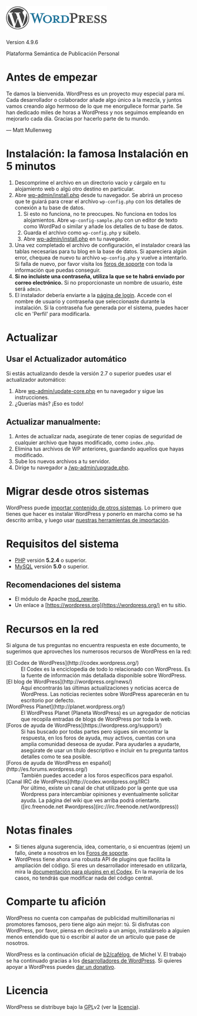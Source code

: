 # [![WordPress](wp-admin/images/wordpress-logo.png)](http://wordpress.org/)  
Version 4.9.6

Plataforma Semántica de Publicación Personal

# Antes de empezar

Te damos la bienvenida. WordPress es un proyecto muy especial para mí. Cada desarrollador o colaborador añade algo único a la mezcla, y juntos vamos creando algo hermoso de lo que me enorgullece formar parte. Se han dedicado miles de horas a WordPress y nos seguimos empleando en mejorarlo cada día. Gracias por hacerlo parte de tu mundo.

— Matt Mullenweg

# Instalación: la famosa Instalación en 5 minutos

1.  Descomprime el archivo en un directorio vacío y cárgalo en tu alojamiento web o algú otro destino en particular.
2.  Abre <span class="file">[wp-admin/install.php](wp-admin/install.php)</span> desde tu navegador. Se abrirá un proceso que te guiará para crear el archivo `wp-config.php` con los detalles de conexión a tu base de datos.
    1.  Si esto no funciona, no te preocupes. No funciona en todos los alojamientos. Abre `wp-config-sample.php` con un editor de texto como WordPad o similar y añade los detalles de tu base de datos.
    2.  Guarda el archivo como `wp-config.php` y súbelo.
    3.  Abre <span class="file">[wp-admin/install.php](wp-admin/install.php)</span> en tu navegador.
3.  Una vez completado el archivo de configuración, el instalador creará las tablas necesarias para tu blog en la base de datos. Si apareciera algún error, chequea de nuevo tu archivo `wp-config.php` y vuelve a intentarlo. Si falla de nuevo, por favor visita los [foros de soporte](http://es.forums.wordpress.org/ "Foros de soporte WordPress.org") con toda la información que puedas conseguir.
4.  **Si no incluiste una contraseña, utiliza la que se te habrá enviado por correo electrónico.** Si no proporcionaste un nombre de usuario, éste será `admin`.
5.  El instalador debería enviarte a la [página de login](wp-login.php). Accede con el nombre de usuario y contraseña que seleccionaste durante la instalación. Si la contraseña fue generada por el sistema, puedes hacer clic en 'Perfil' para modificarla.

# Actualizar

## Usar el Actualizador automático

Si estás actualizando desde la versión 2.7 o superior puedes usar el actualizador automático:

1.  Abre <span class="file">[wp-admin/update-core.php](wp-admin/update-core.php)</span> en tu navegador y sigue las instrucciones.
2.  ¿Querías más? ¡Eso es todo!

## Actualizar manualmente:

1.  Antes de actualizar nada, asegúrate de tener copias de seguridad de cualquier archivo que hayas modificado, como `index.php`.
2.  Elimina tus archivos de WP anteriores, guardando aquellos que hayas modificado.
3.  Sube los nuevos archivos a tu servidor.
4.  Dirige tu navegador a <span class="file">[/wp-admin/upgrade.php](wp-admin/upgrade.php)</span>.

# Migrar desde otros sistemas

WordPress puede [importar contenido de otros sistemas](http://codex.wordpress.org/Importing_Content). Lo primero que tienes que hacer es instalar WordPress y ponerlo en marcha como se ha descrito arriba, y luego usar [nuestras herramientas de importación](wp-admin/import.php "Importar a WordPress").

# Requisitos del sistema

*   [PHP](http://php.net/) versión **5.2.4** o superior.
*   [MySQL](http://www.mysql.com/) versión **5.0** o superior.

## Recomendaciones del sistema

*   El módulo de Apache [mod_rewrite](http://httpd.apache.org/docs/2.2/mod/mod_rewrite.html).
*   Un enlace a [https://wordpress.org](https://wordpress.org/) en tu sitio.

# Recursos en la red

Si alguna de tus preguntas no encuentra respuesta en este documento, te sugerimos que aproveches los numerosos recursos de WordPress en la red:

<dl>

<dt>[El Codex de WordPress](http://codex.wordpress.org/)</dt>

<dd>El Codex es la enciclopedia de todo lo relacionado con WordPress. Es la fuente de información más detallada disponible sobre WordPress.</dd>

<dt>[El blog de WordPress](http://wordpress.org/news/)</dt>

<dd>Aquí encontrarás las últimas actualizaciones y noticias acerca de WordPress. Las noticias recientes sobre WordPress aparecerán en tu escritorio por defecto.</dd>

<dt>[WordPress Planet](http://planet.wordpress.org/)</dt>

<dd>El WordPress Planet (Planeta WordPress) es un agregador de noticias que recopila entradas de blogs de WordPress por toda la web.</dd>

<dt>[Foros de ayuda de WordPress](https://wordpress.org/support/)</dt>

<dd>Si has buscado por todas partes pero sigues sin encontrar la respuesta, en los foros de ayuda, muy activos, cuentas con una amplia comunidad deseosa de ayudar. Para ayudarles a ayudarte, asegúrate de usar un título descriptivo e incluir en tu pregunta tantos detalles como te sea posible.</dd>

<dt>[Foros de ayuda de WordPress en español](http://es.forums.wordpress.org/)</dt>

<dd>También puedes acceder a los foros específicos para español.</dd>

<dt>[Canal IRC de WordPress](http://codex.wordpress.org/IRC)</dt>

<dd>Por último, existe un canal de chat utilizado por la gente que usa Wordpress para intercambiar opiniones y eventualmente solicitar ayuda. La página del wiki que ves arriba podrá orientarte. ([irc.freenode.net #wordpress](irc://irc.freenode.net/wordpress))</dd>

</dl>

# Notas finales

*   Si tienes alguna sugerencia, idea, comentario, o si encuentras (ejem) un fallo, únete a nosotros en los [Foros de soporte](http://es.forums.wordpress.org/).
*   WordPress tiene ahora una robusta API de plugins que facilita la ampliación del código. Si eres un desarrollador interesado en utilizarla, mira la [documentación para plugins en el Codex](http://codex.wordpress.org/Plugin_API). En la mayoría de los casos, no tendrás que modificar nada del código central.

# Comparte tu afición

WordPress no cuenta con campañas de publicidad multimillonarias ni promotores famosos, pero tiene algo aún mejor: tú. Si disfrutas con WordPress, por favor, piensa en decírselo a un amigo, instalárselo a alguien menos entendido que tú o escribir al autor de un artículo que pase de nosotros.

WordPress es la continuación oficial de [b2/cafélog](http://cafelog.com/), de Michel V. El trabajo se ha continuado gracias a los [desarrolladores de WordPress](http://wordpress.org/about/). Si quieres apoyar a WordPress puedes [dar un donativo](http://wordpress.org/donate/ "Donaciones a WordPress").

# Licencia

WordPress se distribuye bajo la <abbr title="Licencia Pública de GNU">GPL</abbr>v2 (ver la [licencia](licencia.txt)).